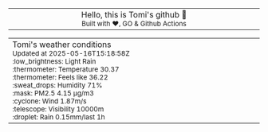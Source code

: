 
<div align="center">
<table>
<tbody>
<td align="center">
<img width="2000" height="0"><br>
Hello, this is Tomi's github 👋<br>
<sup>Built with ❤️, GO & Github Actions</sup><br>
<img width="2000" height="0">
</td>
</tbody>
</table>
</div>
<table>
<tbody>
<td align="left">
<img width="2000" height="0"><br>
Tomi's weather conditions<br>
<sup>Updated at 2025-05-16T15:18:58Z</sup><br>
<sup>:low_brightness: Light Rain</sup><br>
<sup>:thermometer: Temperature 30.37 </sup><br>
<sup>:thermometer: Feels like 36.22</sup><br>
<sup>:sweat_drops: Humidity 71%</sup><br>
<sup>:mask: PM2.5 4.15 μg/m3</sup><br>
<sup>:cyclone: Wind 1.87m/s </sup><br>
<sup>:telescope: Visibility 10000m </sup><br>
<sup>:droplet: Rain 0.15mm/last 1h </sup><br>
<img width="2000" height="0">
</td>
<td align="left">
<img width="2000" height="0"><br>
<br>
<img width="2000" height="0">
</td>
</tbody>
</table>
</div>
    